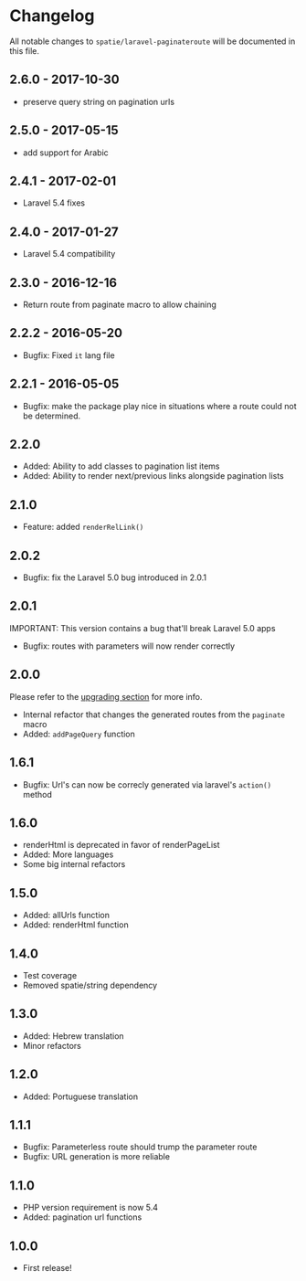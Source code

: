 # Changelog

All notable changes to `spatie/laravel-paginateroute` will be documented in this file.

## 2.6.0 - 2017-10-30
- preserve query string on pagination urls

## 2.5.0 - 2017-05-15
- add support for Arabic

## 2.4.1 - 2017-02-01
- Laravel 5.4 fixes

## 2.4.0 - 2017-01-27
- Laravel 5.4 compatibility

## 2.3.0 - 2016-12-16
- Return route from paginate macro to allow chaining

## 2.2.2 - 2016-05-20
-  Bugfix: Fixed `it` lang file

## 2.2.1 - 2016-05-05
- Bugfix: make the package play nice in situations where a route could not be determined.

## 2.2.0
- Added: Ability to add classes to pagination list items
- Added: Ability to render next/previous links alongside pagination lists

## 2.1.0
- Feature: added `renderRelLink()`

## 2.0.2
- Bugfix: fix the Laravel 5.0 bug introduced in 2.0.1

## 2.0.1

IMPORTANT: This version contains a bug that'll break Laravel 5.0 apps

- Bugfix: routes with parameters will now render correctly

## 2.0.0

Please refer to the [upgrading section](README.md#upgrading) for more info.

- Internal refactor that changes the generated routes from the `paginate` macro
- Added: `addPageQuery` function

## 1.6.1
- Bugfix: Url's can now be correcly generated via laravel's `action()` method

## 1.6.0
- renderHtml is deprecated in favor of renderPageList
- Added: More languages
- Some big internal refactors

## 1.5.0
- Added: allUrls function
- Added: renderHtml function

## 1.4.0
- Test coverage
- Removed spatie/string dependency

## 1.3.0
- Added: Hebrew translation
- Minor refactors

## 1.2.0
- Added: Portuguese translation

## 1.1.1
- Bugfix: Parameterless route should trump the parameter route
- Bugfix: URL generation is more reliable

## 1.1.0
- PHP version requirement is now 5.4
- Added: pagination url functions

## 1.0.0
- First release!
